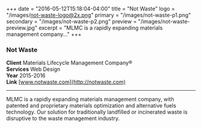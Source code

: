 +++
date = "2016-05-12T15:18:04-04:00"
title = "Not Waste"
logo = "/images/not-waste-logo@2x.png"
primary = "/images/not-waste-p1.png"
secondary = "/images/not-waste-p2.png"
preview = "/images/not-waste-preview.jpg"
excerpt = "MLMC is a rapidly expanding materials management company..."
+++

### Not Waste

**Client**  Materials Lifecycle Management Company®  
**Services**  Web Design  
**Year**  2015-2016  
**Link**  [www.notwaste.com](http://notwaste.com)

***

MLMC is a rapidly expanding materials management company, with patented and proprietary materials optimization and alternative fuels technology. Our solution for traditionally landfilled or incinerated waste is disruptive to the waste management industry.
